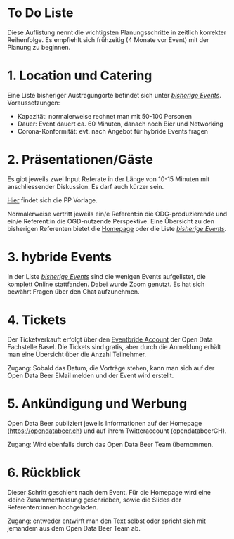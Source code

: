 # To Do Liste
Diese Auflistung nennt die wichtigsten Planungsschritte in zeitlich korrekter Reihenfolge. Es empfiehlt sich frühzeitig (4 Monate vor Event) mit der Planung zu beginnen. 

# 1. Location und Catering
Eine Liste bisheriger Austragungorte befindet sich unter [*bisherige Events*](bisherige_events.csv).
Voraussetzungen:
- Kapazität: normalerweise rechnet man mit 50-100 Personen
- Dauer: Event dauert ca. 60 Minuten, danach noch Bier und Networking
- Corona-Konformität: evt. nach Angebot für hybride Events fragen
# 2. Präsentationen/Gäste
Es gibt jeweils zwei Input Referate in der Länge von 10-15 Minuten mit anschliessender Diskussion. Es darf auch kürzer sein. 

[Hier](Unterlagen/Vorlage_OpenDataBeer_Präsi.pptx ) findet sich die PP Vorlage. 

Normalerweise vertritt jeweils ein/e Referent:in die ODG-produzierende und ein/e Referent:in die OGD-nutzende Perspektive.
Eine Übersicht zu den bisherigen Referenten bietet die [Homepage](https://opendatabeer.ch/impressionen/) oder die Liste [*bisherige Events*](bisherige_events.csv).
# 3. hybride Events
In der Liste [*bisherige Events*](bisherige_events.csv) sind die wenigen Events aufgelistet, die komplett Online stattfanden. Dabei wurde Zoom genutzt. Es hat sich bewährt Fragen über den Chat aufzunehmen.
# 4. Tickets
Der Ticketverkauft erfolgt über den [Eventbride Account](https://www.eventbrite.de/o/open-data-beer-15836176658) der Open Data Fachstelle Basel. Die Tickets sind gratis, aber durch die Anmeldung erhält man eine Übersicht über die Anzahl Teilnehmer. 

Zugang: Sobald das Datum, die Vorträge stehen, kann man sich auf der Open Data Beer EMail melden und der Event wird erstellt.

# 5. Ankündigung und Werbung
Open Data Beer publiziert jeweils Informationen auf der Homepage (https://opendatabeer.ch) und auf ihrem Twitteraccount (opendatabeerCH). 

Zugang: Wird ebenfalls durch das Open Data Beer Team übernommen.
# 6. Rückblick 
Dieser Schritt geschieht nach dem Event. Für die Homepage wird eine kleine Zusammenfassung geschrieben, sowie die Slides der Referenten:innen hochgeladen. 

Zugang: entweder entwirft man den Text selbst oder spricht sich mit jemandem aus dem Open Data Beer Team ab. 

